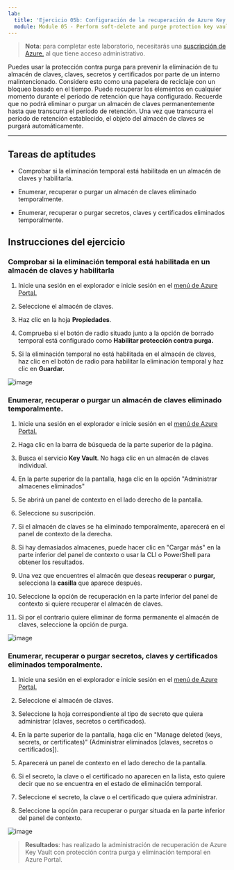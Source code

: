 ```yaml
---
lab:
  title: 'Ejercicio 05b: Configuración de la recuperación de Azure Key Vault con eliminación temporal y protección contra purga'
  module: Module 05 - Perform soft-delete and purge protection key vault recovery
---
```



>**Nota**: para completar este laboratorio, necesitarás una [suscripción de Azure.](https://azure.microsoft.com/en-us/free/?azure-portal=true) al que tiene acceso administrativo. 


Puedes usar la protección contra purga para prevenir la eliminación de tu almacén de claves, claves, secretos y certificados por parte de un interno malintencionado. Considere esto como una papelera de reciclaje con un bloqueo basado en el tiempo. Puede recuperar los elementos en cualquier momento durante el período de retención que haya configurado. Recuerde que no podrá eliminar o purgar un almacén de claves permanentemente hasta que transcurra el período de retención. Una vez que transcurra el período de retención establecido, el objeto del almacén de claves se purgará automáticamente.

---

## Tareas de aptitudes

- Comprobar si la eliminación temporal está habilitada en un almacén de claves y habilitarla.

- Enumerar, recuperar o purgar un almacén de claves eliminado temporalmente.

- Enumerar, recuperar o purgar secretos, claves y certificados eliminados temporalmente.

## Instrucciones del ejercicio 

### Comprobar si la eliminación temporal está habilitada en un almacén de claves y habilitarla

1. Inicie una sesión en el explorador e inicie sesión en el [menú de Azure Portal.](https://portal.azure.com/)
   
2. Seleccione el almacén de claves.

3. Haz clic en la hoja **Propiedades**.

4. Comprueba si el botón de radio situado junto a la opción de borrado temporal está configurado como **Habilitar protección contra purga.**

5. Si la eliminación temporal no está habilitada en el almacén de claves, haz clic en el botón de radio para habilitar la eliminación temporal y haz clic en **Guardar.**

![image](https://github.com/MicrosoftLearning/Secure-Azure-services-and-workloads-with-Microsoft-Cloud-Security-Benchmark/assets/91347931/06131a60-7f00-4764-a424-87ea41a78394)


### Enumerar, recuperar o purgar un almacén de claves eliminado temporalmente.

1. Inicie una sesión en el explorador e inicie sesión en el [menú de Azure Portal.](https://portal.azure.com/)
   
2. Haga clic en la barra de búsqueda de la parte superior de la página.

3. Busca el servicio **Key Vault**. No haga clic en un almacén de claves individual.

4. En la parte superior de la pantalla, haga clic en la opción "Administrar almacenes eliminados"

5. Se abrirá un panel de contexto en el lado derecho de la pantalla.

6. Seleccione su suscripción.

7. Si el almacén de claves se ha eliminado temporalmente, aparecerá en el panel de contexto de la derecha.

8. Si hay demasiados almacenes, puede hacer clic en "Cargar más" en la parte inferior del panel de contexto o usar la CLI o PowerShell para obtener los resultados.

9. Una vez que encuentres el almacén que deseas **recuperar** o **purgar,** selecciona la **casilla** que aparece después.

10. Seleccione la opción de recuperación en la parte inferior del panel de contexto si quiere recuperar el almacén de claves.

11. Si por el contrario quiere eliminar de forma permanente el almacén de claves, seleccione la opción de purga.

![image](https://github.com/MicrosoftLearning/Secure-Azure-services-and-workloads-with-Microsoft-Cloud-Security-Benchmark/assets/91347931/f41c0673-3832-4d3f-8b05-48e46e6c2282)


### Enumerar, recuperar o purgar secretos, claves y certificados eliminados temporalmente.

1. Inicie una sesión en el explorador e inicie sesión en el [menú de Azure Portal.](https://portal.azure.com/)
   
2. Seleccione el almacén de claves.

3. Seleccione la hoja correspondiente al tipo de secreto que quiera administrar (claves, secretos o certificados).

4. En la parte superior de la pantalla, haga clic en "Manage deleted (keys, secrets, or certificates)" (Administrar eliminados [claves, secretos o certificados]).

5. Aparecerá un panel de contexto en el lado derecho de la pantalla.

6. Si el secreto, la clave o el certificado no aparecen en la lista, esto quiere decir que no se encuentra en el estado de eliminación temporal.

7. Seleccione el secreto, la clave o el certificado que quiera administrar.

8. Seleccione la opción para recuperar o purgar situada en la parte inferior del panel de contexto.

![image](https://github.com/MicrosoftLearning/Secure-Azure-services-and-workloads-with-Microsoft-Cloud-Security-Benchmark/assets/91347931/dab95f78-1642-4883-b56f-70e1e5320d45)


  > **Resultados**: has realizado la administración de recuperación de Azure Key Vault con protección contra purga y eliminación temporal en Azure Portal.
